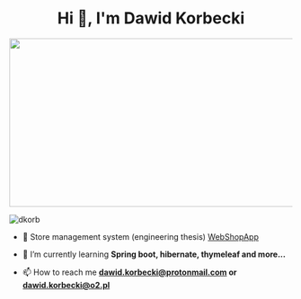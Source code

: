 <h1 align="center">Hi 👋, I'm Dawid Korbecki</h1>
<div align="center">
  <img src="https://media4.giphy.com/media/iIqmM5tTjmpOB9mpbn/giphy.gif?cid=ecf05e47v58g2pewbkia0h1g6f0klqlmd48lkyv61cni8qyx&rid=giphy.gif&ct=g" width="600" height="300"/>
</div>
<p align="left"> <img src="https://komarev.com/ghpvc/?username=dkorb&label=Profile%20views&color=0e75b6&style=flat" alt="dkorb" /> </p>

- 🔭 Store management system (engineering thesis) [WebShopApp](https://github.com/DKorb/WebShopApp)

- 🌱 I’m currently learning **Spring boot, hibernate,  thymeleaf and more...**

- 📫 How to reach me **dawid.korbecki@protonmail.com or dawid.korbecki@o2.pl**
</p>
